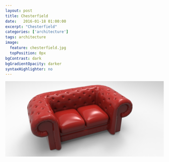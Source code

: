 ```yaml
---
layout: post
title: Chesterfield
date:   2016-01-18 01:00:00
excerpt: "Chesterfield"
categories: ['architecture']
tags: architecture
image:
  feature: chesterfield.jpg
  topPosition: 0px
bgContrast: dark
bgGradientOpacity: darker
syntaxHighlighter: no
---
```


![alt text](/assets/images/hero/chesterfield.jpg "chesterfield")





